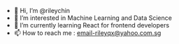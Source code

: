 - 👋 Hi, I’m @rileychin
- 👀 I’m interested in Machine Learning and Data Science
- 🌱 I’m currently learning React for frontend developers
- 📫 How to reach me : email-rileyqx@yahoo.com.sg

<!---
rileychin/rileychin is a ✨ special ✨ repository because its `README.md` (this file) appears on your GitHub profile.
You can click the Preview link to take a look at your changes.
--->
